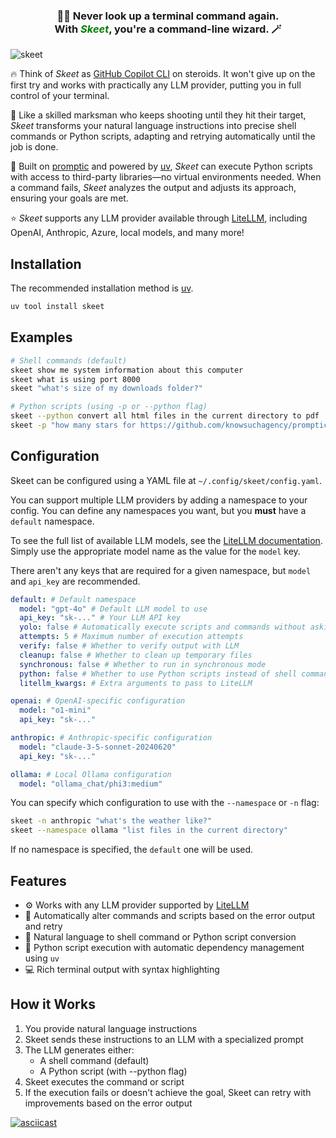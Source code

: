 
<h3 align="center">
🧙‍♂️ Never look up a terminal command again.<br>With <b><i style="color: green">Skeet</i></b>, you're a command-line wizard. 🪄
</h3> 

![skeet](https://github.com/user-attachments/assets/e4253aa6-3069-47bf-a7be-7da5bcf79413)


🔥 Think of _Skeet_ as [GitHub Copilot CLI](https://githubnext.com/projects/copilot-cli/) on steroids. It won't give up on the first try and works with practically any LLM provider, putting you in full control of your terminal.

🎯 Like a skilled marksman who keeps shooting until they hit their target, _Skeet_ transforms your natural language instructions into precise shell commands or Python scripts, adapting and retrying automatically until the job is done.

🤖 Built on [promptic](https://github.com/knowsuchagency/promptic) and powered by [uv](https://github.com/astral-sh/uv), _Skeet_ can execute Python scripts with access to third-party libraries—no virtual environments needed. When a command fails, _Skeet_ analyzes the output and adjusts its approach, ensuring your goals are met.

⭐ _Skeet_ supports any LLM provider available through [LiteLLM](https://docs.litellm.ai/docs/providers), including OpenAI, Anthropic, Azure, local models, and many more!


## Installation

The recommended installation method is [uv](https://github.com/astral-sh/uv).

```bash
uv tool install skeet
```

## Examples

```bash
# Shell commands (default)
skeet show me system information about this computer
skeet what is using port 8000
skeet "what's size of my downloads folder?"

# Python scripts (using -p or --python flag)
skeet --python convert all html files in the current directory to pdf
skeet -p "how many stars for https://github.com/knowsuchagency/promptic?"
```

## Configuration

Skeet can be configured using a YAML file at `~/.config/skeet/config.yaml`.

You can support multiple LLM providers by adding a namespace to your config. You can define any namespaces you want, but you **must** have a `default` namespace.

To see the full list of available LLM models, see the [LiteLLM documentation](https://docs.litellm.ai/docs/providers). Simply use the appropriate model name as the value for the `model` key.

There aren't any keys that are required for a given namespace, but `model` and `api_key` are recommended.

```yaml
default: # Default namespace
  model: "gpt-4o" # Default LLM model to use
  api_key: "sk-..." # Your LLM API key
  yolo: false # Automatically execute scripts and commands without asking for confirmation
  attempts: 5 # Maximum number of execution attempts
  verify: false # Whether to verify output with LLM
  cleanup: false # Whether to clean up temporary files
  synchronous: false # Whether to run in synchronous mode
  python: false # Whether to use Python scripts instead of shell commands
  litellm_kwargs: # Extra arguments to pass to LiteLLM

openai: # OpenAI-specific configuration
  model: "o1-mini"
  api_key: "sk-..."

anthropic: # Anthropic-specific configuration
  model: "claude-3-5-sonnet-20240620"
  api_key: "sk-..."

ollama: # Local Ollama configuration
  model: "ollama_chat/phi3:medium"
```

You can specify which configuration to use with the `--namespace` or `-n` flag:

```bash
skeet -n anthropic "what's the weather like?"
skeet --namespace ollama "list files in the current directory"
```

If no namespace is specified, the `default` one will be used.


## Features

- ⚙️ Works with any LLM provider supported by [LiteLLM](https://docs.litellm.ai/docs/providers)
- 🔄 Automatically alter commands and scripts based on the error output and retry
- 💬 Natural language to shell command or Python script conversion
- 🐍 Python script execution with automatic dependency management using `uv`
- 💻 Rich terminal output with syntax highlighting

## How it Works

1. You provide natural language instructions
2. Skeet sends these instructions to an LLM with a specialized prompt
3. The LLM generates either:
   - A shell command (default)
   - A Python script (with --python flag)
4. Skeet executes the command or script
5. If the execution fails or doesn't achieve the goal, Skeet can retry with improvements based on the error output

[![asciicast](https://asciinema.org/a/697092.svg)](https://asciinema.org/a/697092)
